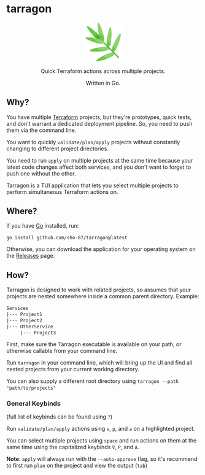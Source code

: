 # tarragon

<p align="center">
    <img src="images/tarragon.png" height="20%" width="20%">
</p>

<p align="center">
	Quick Terraform actions across multiple projects.
</p>
<p align="center">
	Written in Go.
</p>

## Why?

You have multiple [Terraform](https://www.terraform.io/) projects, but they're prototypes, quick tests, and don't warrant a dedicated deployment pipeline. So, you need to push them via the command line.

You want to quickly `validate/plan/apply` projects without constantly changing to different project directories.

You need to run `apply` on multiple projects at the same time because your latest code changes affect both services, and you don't want to forget to push one without the other.

Tarragon is a TUI application that lets you select multiple projects to perform simultaneous Terraform actions on.

## Where?

If you have [Go](https://go.dev/) installed, run:

```
go install github.com/sho-87/tarragon@latest
```

Otherwise, you can download the application for your operating system on the [Releases](https://github.com/sho-87/tarragon/releases) page.

## How?

Tarragon is designed to work with related projects, so assumes that your projects are nested somewhere inside a common parent directory. Example:

```
Services
|--- Project1
|--- Project2
|--- OtherService
     |--- Project3
```

First, make sure the Tarragon executable is available on your path, or otherwise callable from your command line.

Run `tarragon` in your command line, which will bring up the UI and find all nested projects from your current working directory.

You can also supply a different root directory using `tarragon --path "path/to/projects"`

### General Keybinds

(full list of keybinds can be found using `?`)

Run `validate/plan/apply` actions using `v`, `p`, and `a` on a highlighted project.

You can select multiple projects using `space` and run actions on them at the same time using the capitalized keybinds `V`, `P`, and `A`.

**Note**: `apply` will always run with the `--auto-approve` flag, so it's recommend to first run `plan` on the project and view the output (`tab`)
